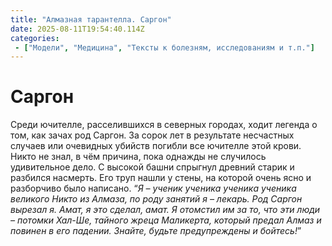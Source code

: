 ```yaml
---
title: "Алмазная тарантелла. Саргон"
date: 2025-08-11T19:54:40.114Z
categories:
 - ["Модели", "Медицина", "Тексты к болезням, исследованиям и т.п."]
---
```


Саргон
======

Среди ючителле, расселившихся в северных городах, ходит легенда о том,
как зачах род Саргон. За сорок лет в результате несчастных случаев или
очевидных убийств погибли все ючителле этой крови. Никто не знал, в чём
причина, пока однажды не случилось удивительное дело. С высокой башни
спрыгнул древний старик и разбился насмерть. Его труп нашли у стены, на
которой очень ясно и разборчиво было написано. “*Я – ученик ученика
ученика ученика великого Никто из Алмаза, по роду занятий я – лекарь.
Род Саргон вырезал я. Амат, я это сделал, амат. Я отомстил им за то, что
эти люди – потомки Хал-Ше, тайного жреца Маликерта, который предал Алмаз
и повинен в его падении. Знайте, будьте предупреждены и бойтесь!*”
